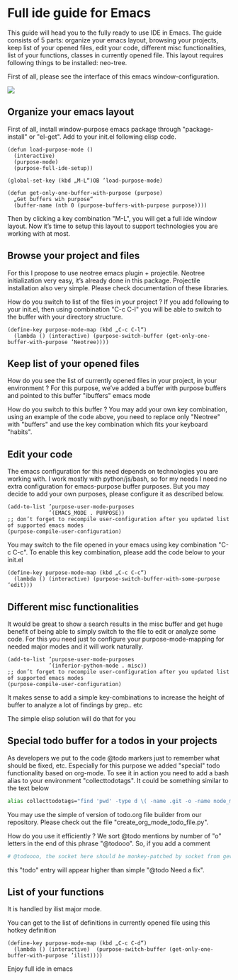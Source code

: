 # Full ide guide for Emacs

<p>
This guide will head you to the fully ready to use IDE in Emacs. The guide consists of 5 parts: organize your emacs layout, browsing your projects, keep list of your opened files, edit your code, different misc functionalities, list of your functions, classes in currently opened file. This layout requires following things to be installed: neo-tree.
</p>

First of all, please see the interface of this emacs window-configuration.

![](https://github.com/sergeyglazyrindev/emacs-purpose/blob/master/layouts/full-ide.png)

## Organize your emacs layout

First of all, install window-purpose emacs package through "package-install" or "el-get". Add to your init.el following elisp code.

```elisp
(defun load-purpose-mode ()
  (interactive)
  (purpose-mode)
  (purpose-full-ide-setup))

(global-set-key (kbd „M-L“)OB ’load-purpose-mode)

(defun get-only-one-buffer-with-purpose (purpose)
  „Get buffers wih purpose“
  (buffer-name (nth 0 (purpose-buffers-with-purpose purpose))))
```

Then by clicking a key combination "M-L", you will get a full ide window layout. Now it’s time to setup this layout to support technologies you are working with at most.

## Browse your project and files

For this I propose to use neotree emacs plugin + projectile. Neotree initialization very easy, it’s already done in this package. Projectile installation also very simple. Please check documentation of these libraries.

How do you switch to list of the files in your project ?
If you add following to your init.el, then using combination "C-c C-l" you will be able to switch to the buffer with your directory structure.

```elisp
(define-key purpose-mode-map (kbd „C-c C-l“)
  (lambda () (interactive) (purpose-switch-buffer (get-only-one-buffer-with-purpose ’Neotree))))

```

## Keep list of your opened files

How do you see the list of currently opened files in your project, in your environment ? For this purpose, we’ve added a buffer with purpose buffers and pointed to this buffer "ibuffers" emacs mode

How do you switch to this buffer ? You may add your own key combination, using an example of the code above, you need to replace only "Neotree" with "buffers" and use the key combination which fits your keyboard "habits".

## Edit your code

The emacs configuration for this need depends on technologies you are working with. I work mostly with python/js/bash, so for my needs I need no extra configuration for emacs-purpose buffer purposes. But you may decide to add your own purposes, please configure it as described below.

```elisp
(add-to-list ’purpose-user-mode-purposes
             ’(EMACS_MODE . PURPOSE))
;; don’t forget to recompile user-configuration after you updated list of supported emacs modes
(purpose-compile-user-configuration)

```

You may switch to the file opened in your emacs using key combination "C-c C-c". To enable this key combination, please add the code below to your init.el

```elisp
(define-key purpose-mode-map (kbd „C-c C-c“)
  (lambda () (interactive) (purpose-switch-buffer-with-some-purpose ’edit)))

```


## Different misc functionalities

It would be great to show a search results in the misc buffer and get huge benefit of being able to simply switch to the file to edit or analyze some code. For this you need just to configure your purpose-mode-mapping for needed major modes and it will work naturally.

```elisp
(add-to-list ’purpose-user-mode-purposes
             ’(inferior-python-mode . misc))
;; don’t forget to recompile user-configuration after you updated list of supported emacs modes
(purpose-compile-user-configuration)

```

It makes sense to add a simple key-combinations to increase the height of buffer to analyze a lot of findings by grep.. etc

The simple elisp solution will do that for you

## Special todo buffer for a todos in your projects

As developers we put to the code @todo markers just to remember what should be fixed, etc. Especially for this purpose we added "special" todo functionality based on org-mode. To see it in action you need to add a bash alias to your environment "collecttodotags". It could be something similar to the text below

```bash
alias collecttodotags="find 'pwd' -type d \( -name .git -o -name node_modules \) -prune -o -type f \( -name todo.org \) -prune -o -type f -print -exec grep -n ’@todo’ ’{}’ \; | create_org_mode_todo_file.py > ./todo.org"
```

You may use the simple of version of todo.org file builder from our repository. Please check out the file "create_org_mode_todo_file.py".

How do you use it efficiently ? We sort @todo mentions by number of "o" letters in the end of this phrase "@todooo". So, if you add a comment

```python
# @todoooo, the socket here should be monkey-patched by socket from gevent
```

this "todo" entry will appear higher than simple "@todo Need a fix".

## List of your functions

It is handled by ilist major mode.

You can get to the list of definitions in currently opened file using this hotkey definition

```elisp
(define-key purpose-mode-map (kbd „C-c C-d“)
  (lambda () (interactive)  (purpose-switch-buffer (get-only-one-buffer-with-purpose ’ilist))))

```

Enjoy full ide in emacs
